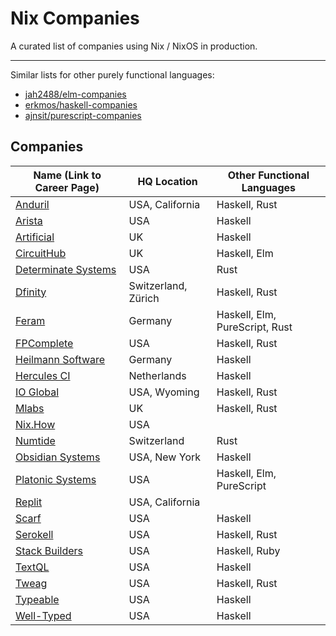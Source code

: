 # Nix Companies

A curated list of companies using Nix / NixOS in production.

---

Similar lists for other purely functional languages:

- [jah2488/elm-companies][elm-companies]
- [erkmos/haskell-companies][haskell-companies]
- [ajnsit/purescript-companies][purescript-companies]

[elm-companies]: https://github.com/jah2488/elm-companies
[haskell-companies]: https://github.com/erkmos/haskell-companies
[purescript-companies]: https://github.com/ajnsit/purescript-companies


## Companies

Name (Link to Career Page) | HQ Location    | Other Functional Languages
---------------------------|----------------|-----------------------------------
[Anduril]             | USA, California     | Haskell, Rust
[Arista]              | USA                 | Haskell
[Artificial]          | UK                  | Haskell
[CircuitHub]          | UK                  | Haskell, Elm
[Determinate Systems] | USA                 | Rust
[Dfinity]             | Switzerland, Zürich | Haskell, Rust
[Feram]               | Germany             | Haskell, Elm, PureScript, Rust
[FPComplete]          | USA                 | Haskell, Rust
[Heilmann Software]   | Germany             | Haskell
[Hercules CI]         | Netherlands         | Haskell
[IO Global]           | USA, Wyoming        | Haskell, Rust
[Mlabs]               | UK                  | Haskell, Rust
[Nix.How]             | USA                 |
[Numtide]             | Switzerland         | Rust
[Obsidian Systems]    | USA, New York       | Haskell
[Platonic Systems]    | USA                 | Haskell, Elm, PureScript
[Replit]              | USA, California     |
[Scarf]               | USA                 | Haskell
[Serokell]            | USA                 | Haskell, Rust
[Stack Builders]      | USA                 | Haskell, Ruby
[TextQL]              | USA                 | Haskell
[Tweag]               | USA                 | Haskell, Rust
[Typeable]            | USA                 | Haskell
[Well-Typed]          | USA                 | Haskell

[Anduril]: https://www.anduril.com
[Arista]: https://www.arista.com
[Artificial]: https://artificial.io
[CircuitHub]: https://circuithub.com
[Determinate Systems]: https://determinate.systems
[Dfinity]: https://dfinity.org
[Feram]: https://www.feram.io
[FPComplete]: https://www.fpcomplete.com
[Heilmann Software]: https://www.heilmannsoftware.com
[Hercules CI]: https://hercules-ci.com
[IO Global]: https://iohk.io
[Mlabs]: https://mlabs.city
[Nix.How]: https://nix.how
[Numtide]: https://numtide.co
[Obsidian Systems]: https://obsidian.systems
[Platonic Systems]: https://platonic.systems
[Replit]: https://replit.com
[Scarf]: https://scarf.sh
[Serokell]: https://serokell.io
[Stack Builders]: https://www.stackbuilders.com
[TextQL]: https://www.textql.com
[Tweag]: https://www.tweag.io
[Typeable]: https://typeable.io
[Well-Typed]: https://well-typed.com
